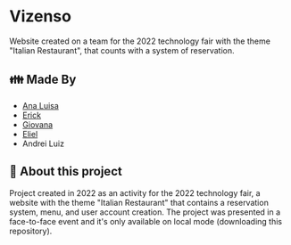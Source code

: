 # Vizenso
Website created on a team for the 2022 technology fair with the theme "Italian Restaurant", that counts with a system of reservation.
## :family: Made By
* [Ana Luisa](https://github.com/AnaLuisaAugusto)
* [Erick](https://github.com/RPSIOErick/)
* [Giovana](https://github.com/gsfranca/)
* [Eliel](https://github.com/EGGzin0402/IBM-Vizenso)
* Andrei Luiz

## :closed_book: About this project
Project created in 2022 as an activity for the 2022 technology fair, a website with the theme "Italian Restaurant" that contains a reservation system, menu, and user account creation. The project was presented in a face-to-face event and it's only available on local mode (downloading this repository).

